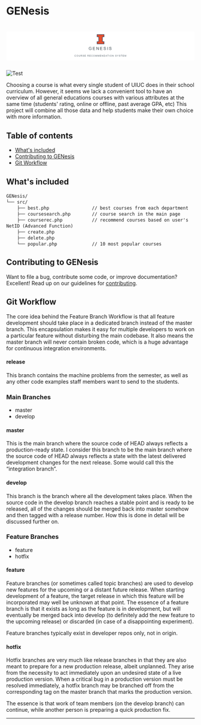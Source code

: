 # GENesis

<h1 align="center">
  <img src="assets/images/banner.jpg" alt="GENesis">
</h1>

![Test](https://github.com/sciencejiho/GENesis/workflows/Test/badge.svg)&nbsp;

Choosing a course is what every single student of UIUC does in their school curriculum. However, it seems we lack a convenient tool to have an overview of all general educations courses with various attributes at the same time (students' rating, online or offline, past average GPA, etc) This project will combine all those data and help students make their own choice with more information.

## Table of contents

* [What's included](#tree)
* [Contributing to GENesis](#contribute)
* [Git Workflow](#workflow)

## <a name="tree"></a> What's included

```text
GENesis/
└── src/
    ├── best.php                // best courses from each department            
    ├── coursesearch.php        // course search in the main page
    ├── courserec.php           // recommend courses based on user's NetID (Advanced Function)
    ├── create.php
    ├── delete.php
    └── popular.php             // 10 most popular courses
```

## <a name="contribute"></a> Contributing to GENesis
Want to file a bug, contribute some code, or improve documentation? Excellent! Read up on our guidelines for [contributing][contributing].

## <a name="workflow"></a> Git Workflow
The core idea behind the Feature Branch Workflow is that all feature development should take place in a dedicated branch instead of the master branch. This encapsulation makes it easy for multiple developers to work on a particular feature without disturbing the main codebase. It also means the master branch will never contain broken code, which is a huge advantage for continuous integration environments.

#### release
This branch contains the machine problems from the semester, as well as any other code examples staff members want to send to the students.

### Main Branches
* master
* develop

#### master
This is the main branch where the source code of HEAD always reflects a production-ready state. I consider this branch to be the main branch where the source code of HEAD always reflects a state with the latest delivered development changes for the next release. Some would call this the “integration branch”.

#### develop
This branch is the branch where all the development takes place. When the source code in the develop branch reaches a stable point and is ready to be released, all of the changes should be merged back into master somehow and then tagged with a release number. How this is done in detail will be discussed further on.

### Feature Branches
* feature
* hotfix

#### feature
Feature branches (or sometimes called topic branches) are used to develop new features for the upcoming or a distant future release. When starting development of a feature, the target release in which this feature will be incorporated may well be unknown at that point. The essence of a feature branch is that it exists as long as the feature is in development, but will eventually be merged back into develop (to definitely add the new feature to the upcoming release) or discarded (in case of a disappointing experiment).

Feature branches typically exist in developer repos only, not in origin.

#### hotfix
Hotfix branches are very much like release branches in that they are also meant to prepare for a new production release, albeit unplanned. They arise from the necessity to act immediately upon an undesired state of a live production version. When a critical bug in a production version must be resolved immediately, a hotfix branch may be branched off from the corresponding tag on the master branch that marks the production version.

The essence is that work of team members (on the develop branch) can continue, while another person is preparing a quick production fix.

----------

[contributing]: https://github.com/sciencejiho/GENesis/blob/master/CONTRIBUTING.md
